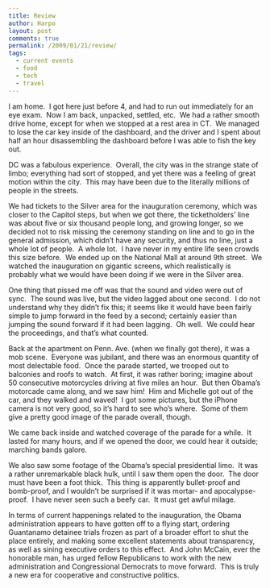 ```yaml
---
title: Review
author: Harpo
layout: post
comments: true
permalink: /2009/01/21/review/
tags:
  - current events
  - food
  - tech
  - travel
---
```

I am home.  I got here just before 4, and had to run out immediately for an eye exam.  Now I am back, unpacked, settled, etc.  We had a rather smooth drive home, except for when we stopped at a rest area in CT.  We managed to lose the car key inside of the dashboard, and the driver and I spent about half an hour disassembling the dashboard before I was able to fish the key out.

DC was a fabulous experience.  Overall, the city was in the strange state of limbo; everything had sort of stopped, and yet there was a feeling of great motion within the city.  This may have been due to the literally millions of people in the streets.

We had tickets to the Silver area for the inauguration ceremony, which was closer to the Capitol steps, but when we got there, the ticketholders&#8217; line was about five or six thousand people long, and growing longer, so we decided not to risk missing the ceremony standing on line and to go in the general admission, which didn&#8217;t have any security, and thus no line, just a whole lot of people.  A whole lot.  I have never in my entire life seen crowds this size before.  We ended up on the National Mall at around 9th street.  We watched the inauguration on gigantic screens, which realistically is probably what we would have been doing if we were in the Silver area.

One thing that pissed me off was that the sound and video were out of sync.  The sound was live, but the video lagged about one second.  I do not understand why they didn&#8217;t fix this; it seems like it would have been fairly simple to jump forward in the feed by a second; certainly easier than jumping the sound forward if it had been lagging.  Oh well.  We could hear the proceedings, and that&#8217;s what counted.

Back at the apartment on Penn. Ave. (when we finally got there), it was a mob scene.  Everyone was jubilant, and there was an enormous quantity of most delectable food.  Once the parade started, we trooped out to balconies and roofs to watch.  At first, it was rather boring; imagine about 50 consecutive motorcycles driving at five miles an hour.  But then Obama&#8217;s motorcade came along, and we saw him!  Him and Michelle got out of the car, and they walked and waved!  I got some pictures, but the iPhone camera is not very good, so it&#8217;s hard to see who&#8217;s where.  Some of them give a pretty good image of the parade overall, though.

We came back inside and watched coverage of the parade for a while.  It lasted for many hours, and if we opened the door, we could hear it outside; marching bands galore.

We also saw some footage of the Obama&#8217;s special presidential limo.  It was a rather unremarkable black hulk, until I saw them open the door.  The door must have been a foot thick.  This thing is apparently bullet-proof and bomb-proof, and I wouldn&#8217;t be surprised if it was mortar- and apocalypse-proof.  I have never seen such a beefy car.  It must get awful milage.

In terms of current happenings related to the inauguration, the Obama administration appears to have gotten off to a flying start, ordering Guantanamo detainee trials frozen as part of a broader effort to shut the place entirely, and making some excellent statements about transparency, as well as sining executive orders to this effect.  And John McCain, ever the honorable man, has urged fellow Republicans to work with the new administration and Congressional Democrats to move forward.  This is truly a new era for cooperative and constructive politics.